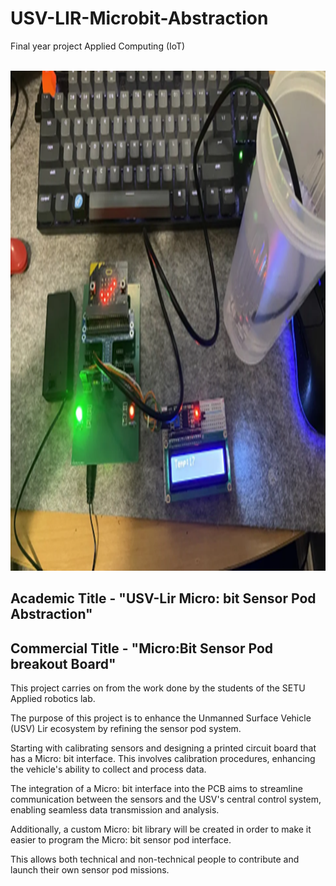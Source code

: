 # USV-LIR-Microbit-Abstraction
Final year project Applied Computing (IoT)

<br>
<img src="img\sensor-pod-local-temp.png" class="center" width="600" height="800">
<br>



## Academic Title - "USV-Lir Micro: bit Sensor Pod Abstraction"

## Commercial Title - "Micro:Bit Sensor Pod breakout Board"

This project carries on from the work done by the students of the SETU Applied robotics lab.

The purpose of this project is to enhance the Unmanned Surface Vehicle (USV) Lir ecosystem by refining the sensor pod system. 

Starting with calibrating sensors and designing a printed circuit board that has a Micro: bit interface. This involves calibration procedures, enhancing the vehicle's ability to collect and process data.

The integration of a Micro: bit interface into the PCB aims to streamline communication between the sensors and the USV's central control system, enabling seamless data transmission and analysis.

Additionally, a custom Micro: bit library will be created in order to make it easier to program the Micro: bit sensor pod interface.

This allows both technical and non-technical people to contribute and launch their own sensor pod missions.

